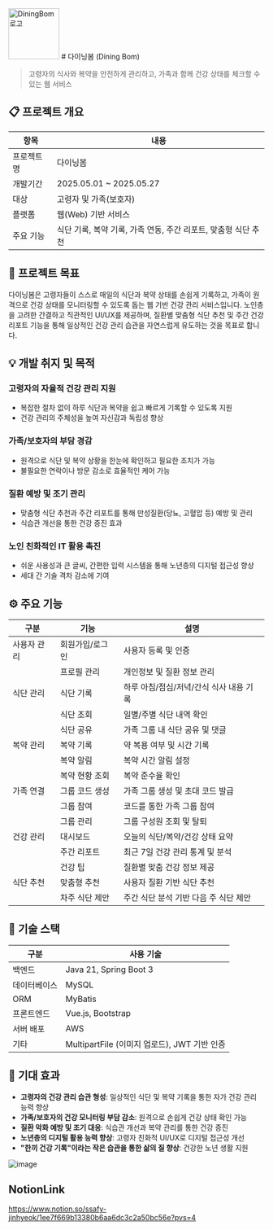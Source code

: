 <img src="https://github.com/your-username/your-repo/assets/e6792493-cc22-4ba5-a2ab-1ebe70ec4868" alt="DiningBom 로고" width="100"/>  
# 다이닝봄 (Dining Bom)


> 고령자의 식사와 복약을 안전하게 관리하고, 가족과 함께 건강 상태를 체크할 수 있는 웹 서비스

## 📋 프로젝트 개요

| 항목 | 내용 |
|------|------|
| 프로젝트명 | 다이닝봄 |
| 개발기간 | 2025.05.01 ~  2025.05.27 |
| 대상 | 고령자 및 가족(보호자) |
| 플랫폼 | 웹(Web) 기반 서비스 |
| 주요 기능 | 식단 기록, 복약 기록, 가족 연동, 주간 리포트, 맞춤형 식단 추천 |

## 🎯 프로젝트 목표

다이닝봄은 고령자들이 스스로 매일의 식단과 복약 상태를 손쉽게 기록하고, 가족이 원격으로 건강 상태를 모니터링할 수 있도록 돕는 웹 기반 건강 관리 서비스입니다. 노인층을 고려한 간결하고 직관적인 UI/UX를 제공하며, 질환별 맞춤형 식단 추천 및 주간 건강 리포트 기능을 통해 일상적인 건강 관리 습관을 자연스럽게 유도하는 것을 목표로 합니다.

## 💡 개발 취지 및 목적

### 고령자의 자율적 건강 관리 지원
- 복잡한 절차 없이 하루 식단과 복약을 쉽고 빠르게 기록할 수 있도록 지원
- 건강 관리의 주체성을 높여 자신감과 독립성 향상

### 가족/보호자의 부담 경감
- 원격으로 식단 및 복약 상황을 한눈에 확인하고 필요한 조치가 가능
- 불필요한 연락이나 방문 감소로 효율적인 케어 가능

### 질환 예방 및 조기 관리
- 맞춤형 식단 추천과 주간 리포트를 통해 만성질환(당뇨, 고혈압 등) 예방 및 관리
- 식습관 개선을 통한 건강 증진 효과

### 노인 친화적인 IT 활용 촉진
- 쉬운 사용성과 큰 글씨, 간편한 입력 시스템을 통해 노년층의 디지털 접근성 향상
- 세대 간 기술 격차 감소에 기여

## ⚙️ 주요 기능

| 구분 | 기능 | 설명 |
|------|------|------|
| 사용자 관리 | 회원가입/로그인 | 사용자 등록 및 인증 |
| | 프로필 관리 | 개인정보 및 질환 정보 관리 |
| 식단 관리 | 식단 기록 | 하루 아침/점심/저녁/간식 식사 내용 기록 |
| | 식단 조회 | 일별/주별 식단 내역 확인 |
| | 식단 공유 | 가족 그룹 내 식단 공유 및 댓글 |
| 복약 관리 | 복약 기록 | 약 복용 여부 및 시간 기록 |
| | 복약 알림 | 복약 시간 알림 설정 |
| | 복약 현황 조회 | 복약 준수율 확인 |
| 가족 연결 | 그룹 코드 생성 | 가족 그룹 생성 및 초대 코드 발급 |
| | 그룹 참여 | 코드를 통한 가족 그룹 참여 |
| | 그룹 관리 | 그룹 구성원 조회 및 탈퇴 |
| 건강 관리 | 대시보드 | 오늘의 식단/복약/건강 상태 요약 |
| | 주간 리포트 | 최근 7일 건강 관리 통계 및 분석 |
| | 건강 팁 | 질환별 맞춤 건강 정보 제공 |
| 식단 추천 | 맞춤형 추천 | 사용자 질환 기반 식단 추천 |
| | 차주 식단 제안 | 주간 식단 분석 기반 다음 주 식단 제안 |


## 🔧 기술 스택

| 구분 | 사용 기술 |
|------|------|
| 백엔드 | Java 21, Spring Boot 3 |
| 데이터베이스 | MySQL |
| ORM | MyBatis |
| 프론트엔드 | Vue.js, Bootstrap |
| 서버 배포 | AWS |
| 기타 | MultipartFile (이미지 업로드), JWT 기반 인증 |

## 🌟 기대 효과
- **고령자의 건강 관리 습관 형성**: 일상적인 식단 및 복약 기록을 통한 자가 건강 관리 능력 향상
- **가족/보호자의 건강 모니터링 부담 감소**: 원격으로 손쉽게 건강 상태 확인 가능
- **질환 악화 예방 및 조기 대응**: 식습관 개선과 복약 관리를 통한 건강 증진
- **노년층의 디지털 활용 능력 향상**: 고령자 친화적 UI/UX로 디지털 접근성 개선
- **"한끼 건강 기록"이라는 작은 습관을 통한 삶의 질 향상**: 건강한 노년 생활 지원

![image](https://github.com/user-attachments/assets/30a91e3f-4dbe-4ee9-b3af-182e2ecb0949)


## NotionLink
https://www.notion.so/ssafy-jinhyeok/1ee7f669b13380b6aa6dc3c2a50bc56e?pvs=4
